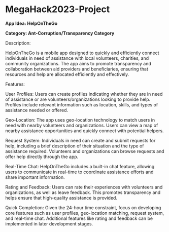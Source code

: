 # MegaHack2023-Project


**App Idea: HelpOnTheGo**

**Category: Ant-Corruption/Transparency Category**

Description:

HelpOnTheGo is a mobile app designed to quickly and efficiently connect individuals in need of assistance with local volunteers, charities, and community organizations. The app aims to promote transparency and collaboration between aid providers and beneficiaries, ensuring that resources and help are allocated efficiently and effectively.

Features:

User Profiles: Users can create profiles indicating whether they are in need of assistance or are volunteers/organizations looking to provide help. Profiles include relevant information such as location, skills, and types of assistance needed or offered.

Geo-Location: The app uses geo-location technology to match users in need with nearby volunteers and organizations. Users can view a map of nearby assistance opportunities and quickly connect with potential helpers.

Request System: Individuals in need can create and submit requests for help, including a brief description of their situation and the type of assistance required. Volunteers and organizations can browse requests and offer help directly through the app.

Real-Time Chat: HelpOnTheGo includes a built-in chat feature, allowing users to communicate in real-time to coordinate assistance efforts and share important information.

Rating and Feedback: Users can rate their experiences with volunteers and organizations, as well as leave feedback. This promotes transparency and helps ensure that high-quality assistance is provided.

Quick Completion: Given the 24-hour time constraint, focus on developing core features such as user profiles, geo-location matching, request system, and real-time chat. Additional features like rating and feedback can be implemented in later development stages.
